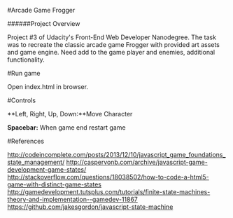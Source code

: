 #Arcade Game Frogger

######Project Overview

Project #3 of Udacity's Front-End Web Developer Nanodegree. The task was to recreate the classic arcade game Frogger with provided art assets and game engine. Need add to the game player and enemies, additional functionality.

#Run game

Open index.html in browser.

#Controls

**Left, Right, Up, Down:**Move Character

**Spacebar:** When game end restart game

#References

http://codeincomplete.com/posts/2013/12/10/javascript_game_foundations_state_management/
http://caspervonb.com/archive/javascript-game-development-game-states/
http://stackoverflow.com/questions/18038502/how-to-code-a-html5-game-with-distinct-game-states
http://gamedevelopment.tutsplus.com/tutorials/finite-state-machines-theory-and-implementation--gamedev-11867
https://github.com/jakesgordon/javascript-state-machine
